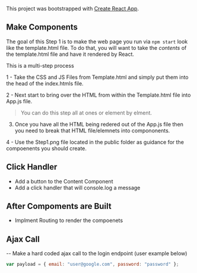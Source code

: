 This project was bootstrapped with [Create React App](https://github.com/facebook/create-react-app).

## Make Components

The goal of this Step 1 is to make the web page you run via `npm start` look like the template.html file. 
To do that, you will want to take the *contents* of the template.html file and have it rendered by React. 

This is a multi-step process

1 - Take the CSS and JS Files from Template.html and simply put them into the head of the index.htmls file.

2 - Next start to bring over the HTML from within the Template.html file into App.js file.

> You can do this step all at ones or element by elment.

3. Once you have all the HTML being redered out of the App.js file then you need to break that HTML file/elemnets into compononents.

4 - Use the Step1.png file located in the public folder as guidance for the compoenents you should create.

## Click Handler

- Add a button to the Content Component
- Add a click handler that will console.log a message

## After Compoments are Built

- Implment Routing to render the compoenets

## Ajax Call

-- Make a hard coded ajax call to the login endpoint (user example below)

```javascript
var payload = { email: "user@google.com", password: "password" };
```
